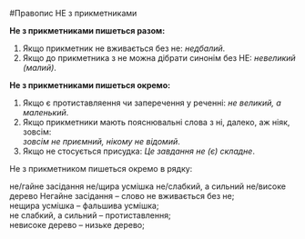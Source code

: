 #Правопис НЕ з прикметниками

<b><span class="p1">Не</span> з прикметниками пишеться разом:</b>
1. Якщо прикметник не вживається без не: <i>недбалий</i>.
2. Якщо до прикметника з не можна дiбрати синонiм без НЕ: <i>невеликий (малий)</i>.



<b><span class="p1">Не</span> з прикметниками пишеться окремо:</b>
1. Якщо є протиставляення чи заперечення у реченнi: <i>не великий, а маленький</i>.
2. Якщо прикметники мають пояснювальнi слова з <span class="p1">нi, далеко, аж нiяк, зовсiм</span>:<br> <i>зовсiм не приємний, нiкому не вiдомий</i>.
3. Якщо не стосується присудка: <i>Це завдання не (є) складне</i>.



<quiz> 
    <question>
       <p> <span class="p1">Не</span> з прикметником пишеться окремо в рядку: </p>
           <answer correct> не/гайне засідання </answer>
           <answer> не/щира усмішка </answer>
           <answer> не/слабкий, а сильний </answer>
           <answer> не/високе дерево </answer>
      <explanation>
Негайне засідання – слово не вживається без не;<br>
нещира усмішка – фальшива усмішка; <br>
не слабкий, а сильний – протиставлення;<br>
невисоке дерево – низьке дерево;
</explanation>
    </question>
</quiz> 
